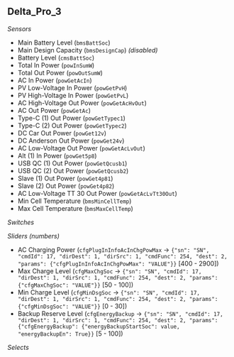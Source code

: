 ## Delta_Pro_3

*Sensors*
- Main Battery Level (`bmsBattSoc`)
- Main Design Capacity (`bmsDesignCap`)   _(disabled)_
- Battery Level (`cmsBattSoc`)
- Total In Power (`powInSumW`)
- Total Out Power (`powOutSumW`)
- AC In Power (`powGetAcIn`)
- PV Low-Voltage In Power (`powGetPvH`)
- PV High-Voltage In Power (`powGetPvL`)
- AC High-Voltage Out Power (`powGetAcHvOut`)
- AC Out Power (`powGetAc`)
- Type-C (1) Out Power (`powGetTypec1`)
- Type-C (2) Out Power (`powGetTypec2`)
- DC Car Out Power (`powGet12v`)
- DC Anderson Out Power (`powGet24v`)
- AC Low-Voltage Out Power (`powGetAcLvOut`)
- Alt (1) In Power (`powGet5p8`)
- USB QC (1) Out Power (`powGetQcusb1`)
- USB QC (2) Out Power (`powGetQcusb2`)
- Slave (1) Out Power (`powGet4p81`)
- Slave (2) Out Power (`powGet4p82`)
- AC Low-Voltage TT 30 Out Power (`powGetAcLvTt30Out`)
- Min Cell Temperature (`bmsMinCellTemp`)
- Max Cell Temperature (`bmsMaxCellTemp`)

*Switches*

*Sliders (numbers)*
- AC Charging Power (`cfgPlugInInfoAcInChgPowMax` -> `{"sn": "SN", "cmdId": 17, "dirDest": 1, "dirSrc": 1, "cmdFunc": 254, "dest": 2, "params": {"cfgPlugInInfoAcInChgPowMax": "VALUE"}}` [400 - 2900])
- Max Charge Level (`cfgMaxChgSoc` -> `{"sn": "SN", "cmdId": 17, "dirDest": 1, "dirSrc": 1, "cmdFunc": 254, "dest": 2, "params": {"cfgMaxChgSoc": "VALUE"}}` [50 - 100])
- Min Charge Level (`cfgMinDsgSoc` -> `{"sn": "SN", "cmdId": 17, "dirDest": 1, "dirSrc": 1, "cmdFunc": 254, "dest": 2, "params": {"cfgMinDsgSoc": "VALUE"}}` [0 - 30])
- Backup Reserve Level (`cfgEnergyBackup` -> `{"sn": "SN", "cmdId": 17, "dirDest": 1, "dirSrc": 1, "cmdFunc": 254, "dest": 2, "params": {"cfgEnergyBackup": {"energyBackupStartSoc": value, "energyBackupEn": True}}` [5 - 100])

*Selects*


